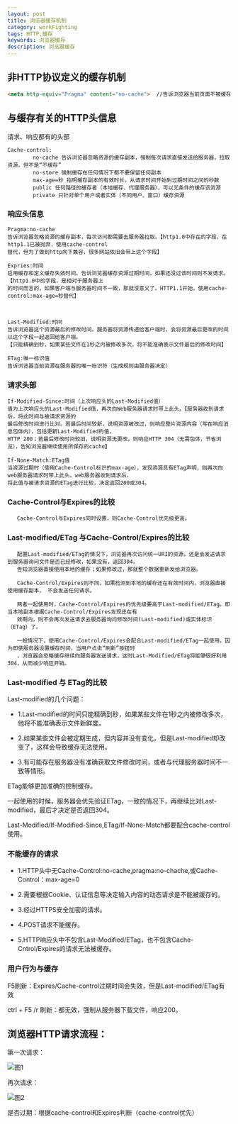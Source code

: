 ```yaml
---
layout: post
title: 浏览器缓存机制
category: workFighting
tags: HTTP,缓存
keywords: 浏览器缓存
description: 浏览器缓存
---
```


## 非HTTP协议定义的缓存机制
```html
<meta http-equiv="Pragma" content="no-cache">  //告诉浏览器当前页面不被缓存
```

## 与缓存有关的HTTP头信息

请求、响应都有的头部
```http
Cache-control:
        no-cache 告诉浏览器忽略资源的缓存副本，强制每次请求直接发送给服务器，拉取资源，但不是“不缓存”
        no-store 强制缓存在任何情况下都不要保留任何副本
        max-age=秒 指明缓存副本的有效时长，从请求时间开始到过期时间之间的秒数
        public 任何路径的缓存者（本地缓存、代理服务器），可以无条件的缓存该资源
        private 只针对单个用户或者实体（不同用户、窗口）缓存资源
```

### 响应头信息
```http
Pragma:no-cache 
告诉浏览器忽略资源的缓存副本，每次访问都需要去服务器拉取。【http1.0中存在的字段，在http1.1已被抛弃，使用cache-control
替代，但为了做到http向下兼容，很多网站依旧会带上这个字段】

Expries:时间 
启用缓存和定义缓存失效时间。告诉浏览器缓存资源过期时间，如果还没过该时间则不发请求。【http1.0中的字段，是相对于服务器上
的时间而言的，如果客户端与服务器时间不一致，那就没意义了。HTTP1.1开始，使用cache-control:max-age=秒替代】


   
Last-Modified:时间  
告诉浏览器这个资源最后的修改时间。服务器将资源传递给客户端时，会将资源最后更改的时间以这个字段一起返回给客户端。
【只能精确到秒，如果某些文件在1秒之内被修改多次，将不能准确表示文件最后的修改时间】

ETag:唯一标识值  
告诉浏览器当前资源在服务器的唯一标识符（生成规则由服务器决定）

```

### 请求头部
```http
If-Modified-Since:时间（上次响应头的Last-Modified值）  
值为上次响应头的Last-Modified值，再次向Web服务器请求时带上此头。【服务器收到请求后，将此时间与被请求资源的
最后修改时间进行比对。若最后时间较新，说明资源被改过，则响应整片资源内容（写在响应消息包体内），包括更新Last-Modified的值，
HTTP 200；若最后修改时间较旧，说明资源无更改，则响应HTTP 304（无需包体，节省浏览），告知浏览器继续使用所保存的cache】

If-None-Match:ETag值
当资源过期时（使用Cache-Control标识的max-age），发现资源具有ETag声明，则再次向web服务器请求时带上此头。web服务器收到请求后，
将此值与被请求资源的ETag进行比较，决定返回200或304。

```

### Cache-Control与Expires的比较

       Cache-Control与Expires同时设置，则Cache-Control优先级更高。

### Last-modified/ETag 与Cache-Control/Expires的比较

       配置Last-modified/ETag的情况下，浏览器再次访问统一URI的资源，还是会发送请求到服务器询问文件是否已经修改，如果没有，返回304，
       告知浏览器直接使用本地的缓存；如果修改过，那就整个数据重新发给浏览器。

       Cache-Control/Expires则不同，如果检测到本地的缓存还在有效时间内，浏览器直接使用缓存副本， 不会发送任何请求。

       两者一起使用时，Cache-Control/Expires的优先级要高于Last-modified/ETag。即当本地副本根据Cache-Control/Expires发现还在有
       效期内，则不会再次发送请求去服务器询问修改时间(Last-modified)或实体标识（ETag）了。

       一般情况下，使用Cache-Control/Expires会配合Last-modified/ETag一起使用，因为即使服务器设置缓存时间，当用户点击“刷新”按钮时
       ，浏览器会忽略缓存继续向服务器发送请求，这时Last-Modified/ETag将能够很好利用304，从而减少响应开销。

### Last-modified 与 ETag的比较

Last-modified的几个问题：

- 1.Last-modified的时间只能精确到秒，如果某些文件在1秒之内被修改多次，他将不能准确表示文件新鲜度。

- 2.如果某些文件会被定期生成，但内容并没有变化，但是Last-modified却改变了，这样会导致缓存无法使用。

- 3.有可能存在服务器没有准确获取文件修改时间，或者与代理服务器时间不一致等情形。

ETag能够更加准确的控制缓存。

一起使用的时候，服务器会优先验证ETag，一致的情况下，再继续比对Last-modified，最后才决定是否返回304。

Last-Modified/If-Modified-Since,ETag/If-None-Match都要配合cache-control使用。

### 不能缓存的请求

- 1.HTTP头中无Cache-Control:no-cache,pragma:no-chache,或Cache-Control：max-age=0

- 2.需要根据Cookie、认证信息等决定输入内容的动态请求是不能被缓存的。

- 3.经过HTTPS安全加密的请求。

- 4.POST请求不能缓存。

- 5.HTTP响应头中不包含Last-Modified/ETag，也不包含Cache-Cntrol/Expires的请求无法被缓存。

### 用户行为与缓存
F5刷新：Expires/Cache-control过期时间会失效，但是Last-modified/ETag有效

ctrl + F5 /r 刷新：都无效，强制从服务器下载文件，响应200。

## 浏览器HTTP请求流程：
第一次请求：

![图1](https://images2015.cnblogs.com/blog/1028513/201704/1028513-20170420165022024-1993543549.png)

再次请求：

![图2](https://images2015.cnblogs.com/blog/1028513/201704/1028513-20170420165136790-834238622.png)

是否过期：根据cache-control和Expires判断（cache-control优先）


